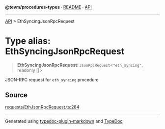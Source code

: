 **@tevm/procedures-types** ∙ [README](../README.md) ∙ [API](../API.md)

***

[API](../API.md) > EthSyncingJsonRpcRequest

# Type alias: EthSyncingJsonRpcRequest

> **EthSyncingJsonRpcRequest**: `JsonRpcRequest`\<`"eth_syncing"`, readonly []\>

JSON-RPC request for `eth_syncing` procedure

## Source

[requests/EthJsonRpcRequest.ts:284](https://github.com/evmts/tevm-monorepo/blob/main/packages/procedures-spec/src/requests/EthJsonRpcRequest.ts#L284)

***
Generated using [typedoc-plugin-markdown](https://www.npmjs.com/package/typedoc-plugin-markdown) and [TypeDoc](https://typedoc.org/)
